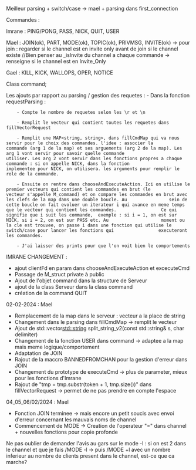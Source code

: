 Meilleur parsing + switch/case -> mael + parsing dans first_connection

Commandes : 

Imrane : PING/PONG, PASS, NICK, QUIT, USER

Mael : JOIN(ok), PART, MODE(ok), TOPIC(ok), PRIVMSG, INVITE(ok) -> pour join : regarder si le channel est en invite only avant de join si le channel existe
//Bien penser au _isInvite du channel a chaque commande -> renseigne si le channel est en Invite_Only


Gael : KILL, KICK, WALLOPS, OPER, NOTICE

Class command;




Les ajouts par rapport au parsing / gestion des requetes : 
	- Dans la fonction requestParsing : 
		
		- Compte le nombre de requetes selon les \r et \n
		
		- Remplit le vecteur qui contient toutes les requetes dans fillVectorRequest
		
		- Remplit une MAP<string, string>, dans fillCmdMap qui va nous servir pour le choix des commandes. l'idee : associer la 				commande (arg 1 de la map) et ses arguements (arg 2 de la map). Les arg 1 vont servir pour savoir quelle commande 					utiliser. Les arg 2 vont servir dans les fonctions propres a chaque commande : si on appelle NICK, dans la fonction 				implementee pour NICK, on utilisera. les arguments pour remplir le role de la commande.

		- Ensuite on rentre dans chooseAndExecuteAction. Ici on utilise le premier vecteurs qui contient les commandes en brut (le 						vecteur s'appelle M_command) et on compare les commandes en brut avec les clefs de la map dams une double boucle. Au 				sein de cette boucle on fait evoluer un iterateur i qui avance en meme temps que le vecteur qui contient les commandes. 				Ce qui signifie que i suit les commande,  exemple : si i = 1, on est sur NICK, si i = 2, on est sur PASS etc. Au 					moment ou la cle est trouvee, on passe i dans une fonction qui utilise le switch/case pour lancer les fonctions qui 				executeront les commandes.

		- J'ai laisser des prints pour que l'on voit bien le comportements

IMRANE CHANGEMENT :
- ajout clientFd en param dans chooseAndExecuteAction et excecuteCmd
- Passage de M_struct private à public
- Ajout de l'objet command dans la structure de Serveur
- ajout de la class Serveur dans la class command
- création de la command QUIT



02-02-2024 : Mael

- Remplacement de la map dans le serveur : vecteur a la place de string
- Changement dans le parsing dans fillCmdMap -> remplit le vecteur
- Ajout de std::vector<std::string> split_string_v2(const std::string& s, char delimiter)
- Changement de la fonction USER dans command -> adaptee a la map mais meme logique/comportement
- Adaptation de JOIN
- Rajout de la maccro BANNEDFROMCHAN pour la gestion d'erreur dans JOIN
- Changement du prototype de executeCmd -> plus de parameter, mieux pour les fonctions d'Imrane
- Rajout de "tmp = tmp.substr(token + 1, tmp.size())" dans fillVectorRequest -> permet de ne pas prendre en compte l'espace



04_05_06/02/2024 : Mael

- Fonction JOIN terminee -> mais encore un petit soucis avec envoi d'erreur concernant les mauvais noms de channel
- Commencement de MODE -> Creation de l'operateur "=" dans channel + nouvelles fonctions pour copie profonde





Ne pas oublier de demander l'avis au gars sur le mode -l : si on est 2 dans le channel et que je fais /MODE -l -> puis /MODE +l avec un nombre inferieur au nombre de clients present dans le channel, est-ce que ca marche?
